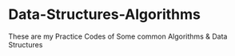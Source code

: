 # Data-Structures-Algorithms
These are my Practice Codes of Some common Algorithms & Data Structures
